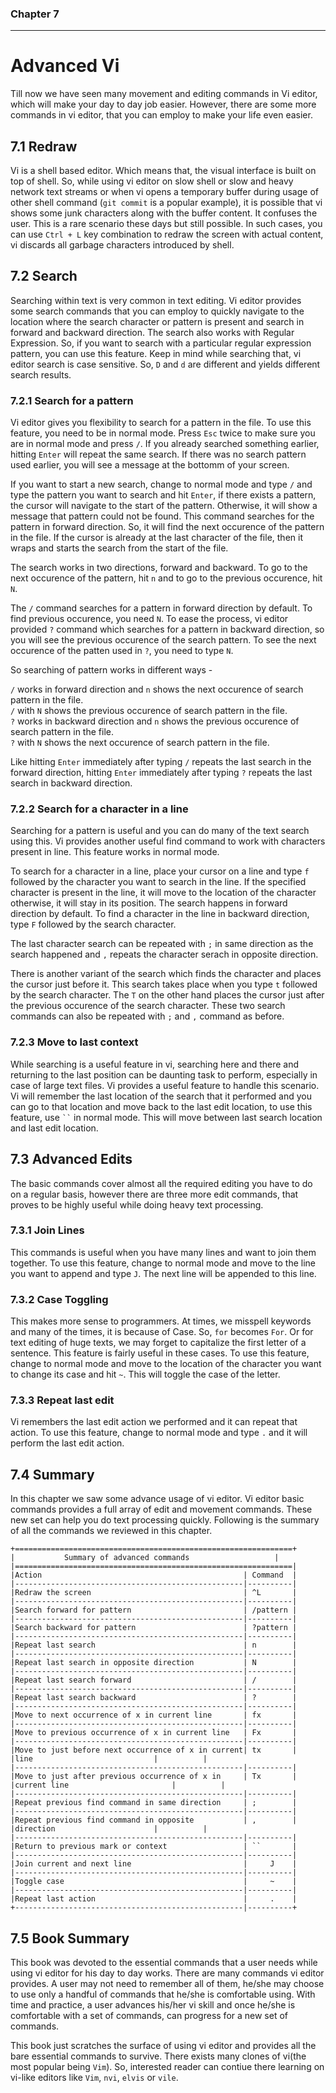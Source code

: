 
### Chapter 7 
-------------

Advanced Vi
===========

Till now we have seen many movement and editing commands in Vi editor, which will make your day to day job easier. However, there are some more commands in vi editor, that you can employ to make your life  even easier.


7.1 Redraw
-----------

Vi is a shell based editor. Which means that, the visual interface is built on top of shell. So, while using vi editor on slow shell or slow and heavy network text streams or when vi opens a temporary buffer during usage of other shell command (`git commit` is a popular example), it is possible that vi shows some junk characters along with the buffer content. It confuses the user. This is a rare scenario these days but still possible. In such cases, you can use `Ctrl + L` key combination to redraw the screen with actual content, vi discards all garbage characters introduced by shell.

7.2 Search
-----------

Searching within text is very common in text editing. Vi editor provides some search commands that you can employ to quickly navigate to the location where the search character or pattern is present and search in forward and backward direction. The search also works with Regular Expression. So, if you want to search with a particular regular expression pattern, you can use this feature. Keep in mind while searching that, vi editor search is case sensitive. So, `D` and `d` are different and yields different search results.

### 7.2.1 Search for a pattern
Vi editor gives you flexibility to search for a pattern in the file. To use this feature, you need to be in normal mode. Press `Esc` twice to make sure you are in normal mode and press `/`. If you already searched something earlier, hitting `Enter` will repeat the same search. If there was no search pattern used earlier, you will see a message at the bottomm of your screen.  


If you want to start a new search, change to normal mode and type `/` and type the pattern you want to search and hit `Enter`, if there exists a pattern, the cursor will navigate to the start of the pattern. Otherwise, it will show a message that pattern could not be found. This command searches for the pattern in forward direction. So, it will find the next occurence of the pattern in the file. If the cursor is already at the last character of the file, then it wraps and starts the search from the start of the file.   

The search works in two directions, forward and backward. To go to the next occurence of the pattern, hit `n` and to go to the previous occurence, hit `N`.  

The `/` command searches for a pattern in forward direction by default. To find previous occurence, you need `N`. To ease the process, vi editor provided `?` command which searches for a pattern in backward direction, so you will see the previous occurence of the search pattern. To see the next occurence of the patten used in `?`, you need to type `N`.  

So searching of pattern works in different ways -

`/` works in forward direction and `n` shows the next occurence of search pattern in the file.  
`/` with `N` shows the previous occurence of search pattern in the file.  
`?` works in backward direction and `n` shows the previous occurence of search pattern in the file.   
`?` with `N` shows the next occurence of search pattern in the file.  

Like hitting `Enter` immediately after typing `/` repeats the last search in the forward direction, hitting `Enter` immediately after typing `?` repeats the last search in backward direction.  

 
### 7.2.2 Search for a character in a line
Searching for a pattern is useful and you can do many of the text search using this. Vi provides another useful find command to work with characters present in line. This feature works in normal mode.  

To search for a character in a line, place your cursor on a line and type `f` followed by the character you want to search in the line. If the specified character is present in the line, it will move to the location of the character otherwise, it will stay in its position. The search happens in forward direction by default. To find a character in the line in backward direction, type `F` followed by the search character.  


The last character search can be repeated with `;` in same direction as the search happened and `,` repeats the character serach in opposite direction.   

There is another variant of the search which finds the character and places the cursor just before it. This search takes place when you type `t` followed by the search character. The `T` on the other hand places the cursor just after the previous occurence of the search character. These two search commands can also be repeated with `;` and `,` command as before.  

### 7.2.3 Move to last context

While searching is a useful feature in vi, searching here and there and returning to the last position can be daunting task to perform, especially in case of large text files. Vi provides a useful feature to handle this scenario. Vi will remember the last location of the search that it performed and you can go to that location and move back to the last edit location, to use this feature, use ``` `` ``` in normal mode. This will move between last search location and last edit location.  

 
7.3 Advanced Edits
-------------------

The basic commands cover almost all the required editing you have to do on a regular basis, however there are three more edit commands, that proves to be highly useful while doing heavy text processing.

### 7.3.1 Join Lines

This commands is useful when you have many lines and want to join them together. To use this feature, change to normal mode and move to the line you want to append and type `J`. The next line will be appended to this line.

### 7.3.2 Case Toggling

This makes more sense to programmers. At times, we misspell keywords and many of the times, it is because of Case. So, `for` becomes `For`. Or for text editing of huge texts, we may forget to capitalize the first letter of a sentence. This feature is fairly useful in these cases. To use this feature, change to normal mode and move to the location of the character you want to change its case and hit `~`. This will toggle the case of the letter.

### 7.3.3 Repeat last edit

Vi remembers the last edit action we performed and it can repeat that action. To use this feature, change to normal mode and type `.` and it will perform the last edit action.

7.4 Summary
-----------

In this chapter we saw some advance usage of vi editor. Vi editor basic commands provides a full array of edit and movement commands. These new set can help you do text processing quickly. Following is the summary of all the commands we reviewed in this chapter.

```
+==============================================================+	
|       	Summary of advanced commands                   |
|==============================================================|
|Action                                             | Command  |
|---------------------------------------------------|----------|
|Redraw the screen                                  | ^L       |
|---------------------------------------------------|----------|
|Search forward for pattern                         | /pattern |
|---------------------------------------------------|----------|
|Search backward for pattern                        | ?pattern |
|---------------------------------------------------|----------|
|Repeat last search                                 | n        |
|---------------------------------------------------|----------|
|Repeat last search in opposite direction           | N        |
|---------------------------------------------------|----------|
|Repeat last search forward                         | /        |
|---------------------------------------------------|----------|
|Repeat last search backward                        | ?        |
|---------------------------------------------------|----------|
|Move to next occurrence of x in current line       | fx       |
|---------------------------------------------------|----------|
|Move to previous occurrence of x in current line   | Fx       |
|---------------------------------------------------|----------|
|Move to just before next occurrence of x in current| tx       |
|line     					    |          |
|---------------------------------------------------|----------|
|Move to just after previous occurrence of x in     | Tx       |
|current line					    |          |
|---------------------------------------------------|----------|
|Repeat previous find command in same direction     | ;        |
|---------------------------------------------------|----------|
|Repeat previous find command in opposite           | ,        |
|direction					    |          |
|---------------------------------------------------|----------|
|Return to previous mark or context                 | ``       |
|---------------------------------------------------|----------|
|Join current and next line                         |     J    |
|---------------------------------------------------|----------|
|Toggle case                                        |     ~    |
|---------------------------------------------------|----------|
|Repeat last action                                 |     .    |
+---------------------------------------------------|----------+

```

7.5 Book Summary
----------------

This book was devoted to the essential commands that a user needs while using vi editor for his day to day works. There are many commands vi editor provides. A user may not need to remember all of them, he/she may choose to use only a handful of commands that he/she is comfortable using. With time and practice, a user advances his/her vi skill and once he/she is comfortable with a set of commands, can progress for a new set of commands.  

This book just scratches the surface of using vi editor and provides all the bare essential commands to survive. There exists many clones of vi(the most popular being `Vim`). So, interested reader can contiue there learning on vi-like editors like `Vim`, `nvi`, `elvis` or `vile`.





